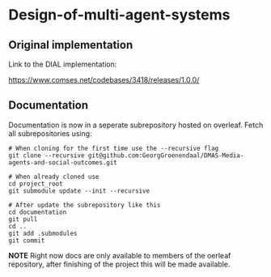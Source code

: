 # Design-of-multi-agent-systems

## Original implementation

Link to the DIAL implementation:

https://www.comses.net/codebases/3418/releases/1.0.0/

## Documentation

Documentation is now in a seperate subrepository hosted on overleaf. Fetch all subrepositories using:

    # When cloning for the first time use the --recursive flag
    git clone --recursive git@github.com:GeorgGroenendaal/DMAS-Media-agents-and-social-outcomes.git
    
    # When already cloned use
    cd project_root
    git submodule update --init --recursive

    # After update the subrepository like this
    cd documentation
    git pull
    cd ..
    git add .submodules
    git commit


**NOTE** Right now docs are only available to members of the oerleaf repository, after finishing of the project this will be made available.


